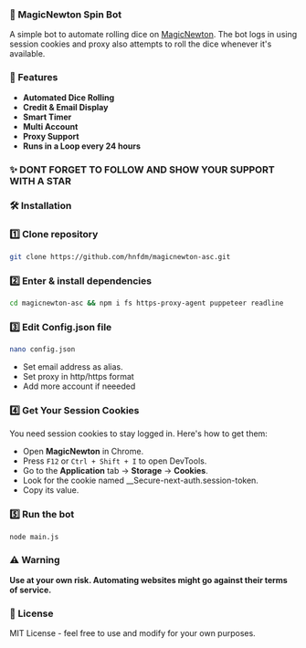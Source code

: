 ### 🎲 MagicNewton Spin Bot

A simple bot to automate rolling dice on [MagicNewton](https://magicnewton.com/portal?referral=1wquyb5g2j948294). The bot logs in using session cookies and proxy also attempts to roll the dice whenever it's available.

### 🚀 Features
- **Automated Dice Rolling** 
- **Credit & Email Display** 
- **Smart Timer** 
- **Multi Account**
- **Proxy Support**
- **Runs in a Loop every 24 hours**

### ✨ DONT FORGET TO FOLLOW AND SHOW YOUR SUPPORT WITH A STAR

### 🛠️ Installation

### 1️⃣ Clone repository
```sh
git clone https://github.com/hnfdm/magicnewton-asc.git 
```

### 2️⃣ Enter & install dependencies
```sh
cd magicnewton-asc && npm i fs https-proxy-agent puppeteer readline
```

### 3️⃣ Edit **Config.json** file

```sh
nano config.json
```

- Set email address as alias.
- Set proxy in http/https format
- Add more account if neeeded

### 4️⃣ Get Your Session Cookies
You need session cookies to stay logged in. Here's how to get them:

- Open **MagicNewton** in Chrome.
- Press `F12` or `Ctrl + Shift + I` to open DevTools.
- Go to the **Application** tab → **Storage** → **Cookies**.
- Look for the cookie named __Secure-next-auth.session-token.
- Copy its value.

### 5️⃣ Run the bot
```sh
node main.js
```

### ⚠️ Warning
**Use at your own risk. Automating websites might go against their terms of service.**

### 📝 License
MIT License - feel free to use and modify for your own purposes.
